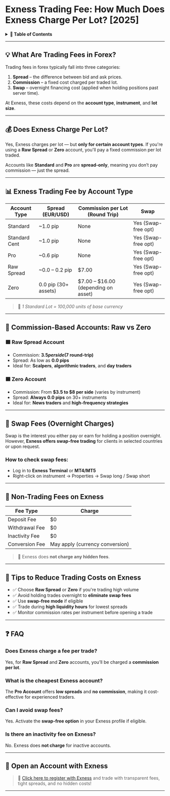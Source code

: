 # Exness Trading Fee: How Much Does Exness Charge Per Lot? [2025]

<details>
<summary><strong>📑 Table of Contents</strong></summary>

- [What Are Trading Fees in Forex?](#what-are-trading-fees-in-forex)
- [Does Exness Charge Per Lot?](#does-exness-charge-per-lot)
- [Exness Trading Fee by Account Type](#exness-trading-fee-by-account-type)
- [Commission-Based Accounts: Raw vs Zero](#commission-based-accounts-raw-vs-zero)
- [Swap Fees (Overnight Charges)](#swap-fees-overnight-charges)
- [Non-Trading Fees on Exness](#non-trading-fees-on-exness)
- [Tips to Reduce Trading Costs on Exness](#tips-to-reduce-trading-costs-on-exness)
- [FAQ](#faq)
- [Open an Account with Exness](#open-an-account-with-exness)

</details>

---

## 💡 What Are Trading Fees in Forex?

Trading fees in forex typically fall into three categories:

1. **Spread** – the difference between bid and ask prices.
2. **Commission** – a fixed cost charged per traded lot.
3. **Swap** – overnight financing cost (applied when holding positions past server time).

At Exness, these costs depend on the **account type**, **instrument**, and **lot size**.

---

## 💰 Does Exness Charge Per Lot?

Yes, Exness charges per lot — but **only for certain account types**. If you're using a **Raw Spread** or **Zero** account, you'll pay a fixed commission per lot traded.

Accounts like **Standard** and **Pro** are **spread-only**, meaning you don’t pay commission — just the spread.

---

## 📊 Exness Trading Fee by Account Type

| **Account Type** | **Spread (EUR/USD)** | **Commission per Lot (Round Trip)** | **Swap**           |
|------------------|----------------------|--------------------------------------|---------------------|
| Standard          | ~1.0 pip             | None                                 | Yes (Swap-free opt) |
| Standard Cent     | ~1.0 pip             | None                                 | Yes (Swap-free opt) |
| Pro               | ~0.6 pip             | None                                 | Yes (Swap-free opt) |
| Raw Spread        | ~0.0 – 0.2 pip       | $7.00                                | Yes (Swap-free opt) |
| Zero              | 0.0 pip (30+ assets) | $7.00 – $16.00 (depending on asset)  | Yes (Swap-free opt) |

> 🔁 *1 Standard Lot = 100,000 units of base currency*

---

## 🧾 Commission-Based Accounts: Raw vs Zero

### 🟩 **Raw Spread Account**
- Commission: **$3.5 per side ($7 round-trip)**
- Spread: As low as **0.0 pips**
- Ideal for: **Scalpers**, **algorithmic traders**, and **day traders**

### 🟦 **Zero Account**
- Commission: From **$3.5 to $8 per side** (varies by instrument)
- Spread: **Always 0.0 pips** on 30+ instruments
- Ideal for: **News traders** and **high-frequency strategies**

---

## 🌙 Swap Fees (Overnight Charges)

Swap is the interest you either pay or earn for holding a position overnight. However, **Exness offers swap-free trading** for clients in selected countries or upon request.

### How to check swap fees:
- Log in to **Exness Terminal** or **MT4/MT5**
- Right-click on instrument → Properties → Swap long / Swap short

---

## 🛑 Non-Trading Fees on Exness

| **Fee Type**        | **Charge**          |
|---------------------|---------------------|
| Deposit Fee         | $0                  |
| Withdrawal Fee      | $0                  |
| Inactivity Fee      | $0                  |
| Conversion Fee      | May apply (currency conversion) |

> 🚫 Exness does **not charge any hidden fees**.

---

## 🎯 Tips to Reduce Trading Costs on Exness

- ✅ Choose **Raw Spread** or **Zero** if you're trading high volume
- ✅ Avoid holding trades overnight to **eliminate swap fees**
- ✅ Use **swap-free mode** if eligible
- ✅ Trade during **high liquidity hours** for lowest spreads
- ✅ Monitor commission rates per instrument before opening a trade

---

## ❓ FAQ

### Does Exness charge a fee per trade?
Yes, for **Raw Spread** and **Zero** accounts, you’ll be charged a **commission per lot**.

### What is the cheapest Exness account?
The **Pro Account** offers **low spreads** and **no commission**, making it cost-effective for experienced traders.

### Can I avoid swap fees?
Yes. Activate the **swap-free option** in your Exness profile if eligible.

### Is there an inactivity fee on Exness?
No. Exness does **not charge** for inactive accounts.

---

## 🔗 Open an Account with Exness

> 🎯 [Click here to register with Exness](https://one.exnesstrack.org/boarding/sign-up/a/english23) and trade with transparent fees, tight spreads, and no hidden costs!

---

